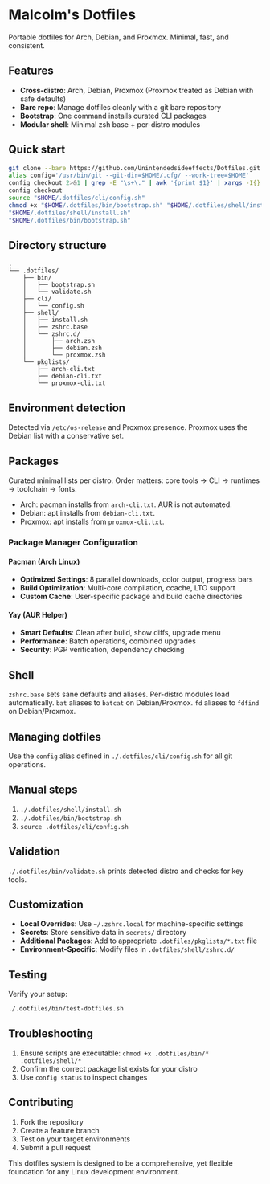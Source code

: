 # Malcolm's Dotfiles

Portable dotfiles for Arch, Debian, and Proxmox. Minimal, fast, and consistent.

## Features

- **Cross-distro**: Arch, Debian, Proxmox (Proxmox treated as Debian with safe defaults)
- **Bare repo**: Manage dotfiles cleanly with a git bare repository
- **Bootstrap**: One command installs curated CLI packages
- **Modular shell**: Minimal zsh base + per-distro modules

## Quick start

```bash
git clone --bare https://github.com/Unintendedsideeffects/Dotfiles.git "$HOME/.cfg"
alias config='/usr/bin/git --git-dir=$HOME/.cfg/ --work-tree=$HOME'
config checkout 2>&1 | grep -E "\s+\." | awk '{print $1}' | xargs -I{} mv {} {}.backup || true
config checkout
source "$HOME/.dotfiles/cli/config.sh"
chmod +x "$HOME/.dotfiles/bin/bootstrap.sh" "$HOME/.dotfiles/shell/install.sh" "$HOME/.dotfiles/bin/validate.sh" 2>/dev/null || true
"$HOME/.dotfiles/shell/install.sh"
"$HOME/.dotfiles/bin/bootstrap.sh"
```

## Directory structure

```
.
└── .dotfiles/
    ├── bin/
    │   ├── bootstrap.sh
    │   └── validate.sh
    ├── cli/
    │   └── config.sh
    ├── shell/
    │   ├── install.sh
    │   ├── zshrc.base
    │   └── zshrc.d/
    │       ├── arch.zsh
    │       ├── debian.zsh
    │       └── proxmox.zsh
    └── pkglists/
        ├── arch-cli.txt
        ├── debian-cli.txt
        └── proxmox-cli.txt
```

## Environment detection

Detected via `/etc/os-release` and Proxmox presence. Proxmox uses the Debian list with a conservative set.

## Packages

Curated minimal lists per distro. Order matters: core tools → CLI → runtimes → toolchain → fonts.

- Arch: pacman installs from `arch-cli.txt`. AUR is not automated.
- Debian: apt installs from `debian-cli.txt`.
- Proxmox: apt installs from `proxmox-cli.txt`.

### Package Manager Configuration

#### Pacman (Arch Linux)
- **Optimized Settings**: 8 parallel downloads, color output, progress bars
- **Build Optimization**: Multi-core compilation, ccache, LTO support
- **Custom Cache**: User-specific package and build cache directories

#### Yay (AUR Helper)
- **Smart Defaults**: Clean after build, show diffs, upgrade menu
- **Performance**: Batch operations, combined upgrades
- **Security**: PGP verification, dependency checking

## Shell

`zshrc.base` sets sane defaults and aliases. Per-distro modules load automatically. `bat` aliases to `batcat` on Debian/Proxmox. `fd` aliases to `fdfind` on Debian/Proxmox.

## Managing dotfiles

Use the `config` alias defined in `./.dotfiles/cli/config.sh` for all git operations.

## Manual steps

1. `./.dotfiles/shell/install.sh`
2. `./.dotfiles/bin/bootstrap.sh`
3. `source .dotfiles/cli/config.sh`

## Validation

`./.dotfiles/bin/validate.sh` prints detected distro and checks for key tools.

## Customization

- **Local Overrides**: Use `~/.zshrc.local` for machine-specific settings
- **Secrets**: Store sensitive data in `secrets/` directory
- **Additional Packages**: Add to appropriate `.dotfiles/pkglists/*.txt` file
- **Environment-Specific**: Modify files in `.dotfiles/shell/zshrc.d/`

## Testing

Verify your setup:
```bash
./.dotfiles/bin/test-dotfiles.sh
```

## Troubleshooting

1. Ensure scripts are executable: `chmod +x .dotfiles/bin/* .dotfiles/shell/*`
2. Confirm the correct package list exists for your distro
3. Use `config status` to inspect changes

## Contributing

1. Fork the repository
2. Create a feature branch
3. Test on your target environments
4. Submit a pull request

This dotfiles system is designed to be a comprehensive, yet flexible foundation for any Linux development environment.
